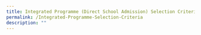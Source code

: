 ```yaml
---
title: Integrated Programme (Direct School Admission) Selection Criteria
permalink: /Integrated-Programme-Selection-Criteria
description: ""
---
```

